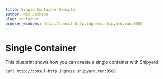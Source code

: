 ```yaml
---
title: Single Container Example
author: Nic Jackson
slug: container
browser_windows: http://consul-http.ingress.shipyard.run:8500
---
```


# Single Container

This blueprint shows how you can create a single container with Shipyard

```shell
curl http://consul-http.ingress.shipyard.run:8500
```